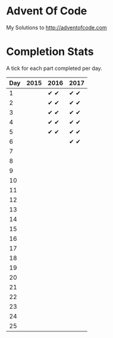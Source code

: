 ﻿# Advent Of Code
My Solutions to http://adventofcode.com

# Completion Stats

A tick for each part completed per day.

| Day | 2015 | 2016 | 2017 |
|-----|------|------|------|
| 1   |      | ✔ ✔ | ✔ ✔ |
| 2   |      | ✔ ✔ | ✔ ✔ |
| 3   |      | ✔ ✔ | ✔ ✔ |
| 4   |      | ✔ ✔ | ✔ ✔ |
| 5   |      | ✔ ✔ | ✔ ✔ |
| 6   |      |      | ✔ ✔ |
| 7   |      |      |      |
| 8   |      |      |      |
| 9   |      |      |      |
| 10  |      |      |      |
| 11  |      |      |      |
| 12  |      |      |      |
| 13  |      |      |      |
| 14  |      |      |      |
| 15  |      |      |      |
| 16  |      |      |      |
| 17  |      |      |      |
| 18  |      |      |      |
| 19  |      |      |      |
| 20  |      |      |      |
| 21  |      |      |      |
| 22  |      |      |      |
| 23  |      |      |      |
| 24  |      |      |      |
| 25  |      |      |      |
